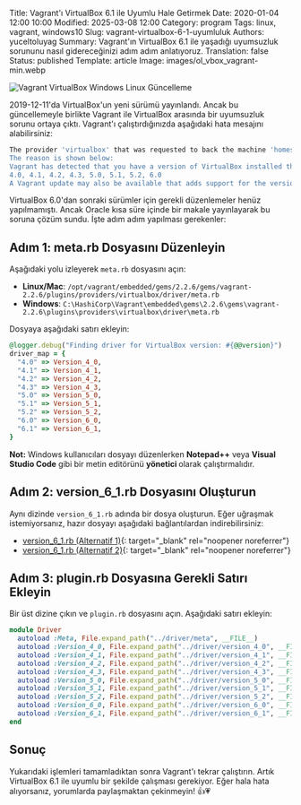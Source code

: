Title: Vagrant'ı VirtualBox 6.1 ile Uyumlu Hale Getirmek
Date: 2020-01-04 12:00 10:00
Modified: 2025-03-08 12:00
Category: program
Tags: linux, vagrant, windows10
Slug: vagrant-virtualbox-6-1-uyumluluk
Authors: yuceltoluyag
Summary: Vagrant'ın VirtualBox 6.1 ile yaşadığı uyumsuzluk sorununu nasıl gidereceğinizi adım adım anlatıyoruz.
Translation: false
Status: published
Template: article
Image: images/ol_vbox_vagrant-min.webp

![Vagrant VirtualBox Windows Linux Güncelleme](/images/ol_vbox_vagrant-min.webp)

2019-12-11'da VirtualBox'un yeni sürümü yayınlandı. Ancak bu güncellemeyle birlikte Vagrant ile VirtualBox arasında bir uyumsuzluk sorunu ortaya çıktı. Vagrant'ı çalıştırdığınızda aşağıdaki hata mesajını alabilirsiniz:

```bash
The provider 'virtualbox' that was requested to back the machine 'homestead' is reporting that it isn't usable on this system.
The reason is shown below:
Vagrant has detected that you have a version of VirtualBox installed that is not supported by this version of Vagrant. Please install one of the supported versions listed below to use Vagrant:
4.0, 4.1, 4.2, 4.3, 5.0, 5.1, 5.2, 6.0
A Vagrant update may also be available that adds support for the version you specified. Please check www.vagrantup.com/downloads.html to download the latest version.
```

VirtualBox 6.0'dan sonraki sürümler için gerekli düzenlemeler henüz yapılmamıştı. Ancak Oracle kısa süre içinde bir makale yayınlayarak bu soruna çözüm sundu. İşte adım adım yapılması gerekenler:

## Adım 1: meta.rb Dosyasını Düzenleyin

Aşağıdaki yolu izleyerek `meta.rb` dosyasını açın:

- **Linux/Mac**: `/opt/vagrant/embedded/gems/2.2.6/gems/vagrant-2.2.6/plugins/providers/virtualbox/driver/meta.rb`
- **Windows**: `C:\HashiCorp\Vagrant\embedded\gems\2.2.6\gems\vagrant-2.2.6\plugins\providers\virtualbox\driver\meta.rb`

Dosyaya aşağıdaki satırı ekleyin:

```ruby
@logger.debug("Finding driver for VirtualBox version: #{@@version}")
driver_map = {
  "4.0" => Version_4_0,
  "4.1" => Version_4_1,
  "4.2" => Version_4_2,
  "4.3" => Version_4_3,
  "5.0" => Version_5_0,
  "5.1" => Version_5_1,
  "5.2" => Version_5_2,
  "6.0" => Version_6_0,
  "6.1" => Version_6_1,
}
```

<div class="info-box important">
<b>Not:</b> Windows kullanıcıları dosyayı düzenlerken <b>Notepad++</b> veya <b>Visual Studio Code</b> gibi bir metin editörünü <b>yönetici </b>olarak çalıştırmalıdır.
</div>

## Adım 2: version_6_1.rb Dosyasını Oluşturun

Aynı dizinde `version_6_1.rb` adında bir dosya oluşturun. Eğer uğraşmak istemiyorsanız, hazır dosyayı aşağıdaki bağlantılardan indirebilirsiniz:

- [version_6_1.rb (Alternatif 1)](http://www.coter.net/upload/version_6_1.rb){: target="_blank" rel="noopener noreferrer"}
- [version_6_1.rb (Alternatif 2)](http://www.mediafire.com/file/wzq4l2xe6ul2dnw/version_6_1.rb/file){: target="_blank" rel="noopener noreferrer"}

## Adım 3: plugin.rb Dosyasına Gerekli Satırı Ekleyin

Bir üst dizine çıkın ve `plugin.rb` dosyasını açın. Aşağıdaki satırı ekleyin:

```ruby
module Driver
  autoload :Meta, File.expand_path("../driver/meta", __FILE__)
  autoload :Version_4_0, File.expand_path("../driver/version_4_0", __FILE__)
  autoload :Version_4_1, File.expand_path("../driver/version_4_1", __FILE__)
  autoload :Version_4_2, File.expand_path("../driver/version_4_2", __FILE__)
  autoload :Version_4_3, File.expand_path("../driver/version_4_3", __FILE__)
  autoload :Version_5_0, File.expand_path("../driver/version_5_0", __FILE__)
  autoload :Version_5_1, File.expand_path("../driver/version_5_1", __FILE__)
  autoload :Version_5_2, File.expand_path("../driver/version_5_2", __FILE__)
  autoload :Version_6_0, File.expand_path("../driver/version_6_0", __FILE__)
  autoload :Version_6_1, File.expand_path("../driver/version_6_1", __FILE__)
end
```

## Sonuç

Yukarıdaki işlemleri tamamladıktan sonra Vagrant'ı tekrar çalıştırın. Artık VirtualBox 6.1 ile uyumlu bir şekilde çalışması gerekiyor. Eğer hala hata alıyorsanız, yorumlarda paylaşmaktan çekinmeyin! 👍💗

